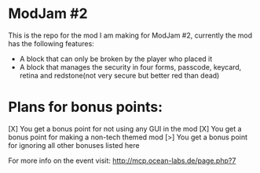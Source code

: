 ModJam #2
=======

This is the repo for the mod I am making for ModJam #2, currently the mod has the following features:
- A block that can only be broken by the player who placed it
- A block that manages the security in four forms, passcode, keycard, retina and redstone(not very secure but better red than dead)

Plans for bonus points:
=======
[X] You get a bonus point for not using any GUI in the mod
[X] You get a bonus point for making a non-tech themed mod
[>] You get a bonus point for ignoring all other bonuses listed here

For more info on the event visit:
http://mcp.ocean-labs.de/page.php?7
